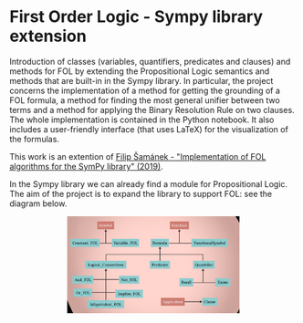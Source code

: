 # First Order Logic - Sympy library extension

Introduction of classes (variables, quantifiers, predicates and clauses) and methods for FOL by extending the Propositional Logic semantics and methods that are built-in in the Sympy library. In particular, the project concerns the implementation of a method for getting the grounding of a FOL formula, a method for finding the most general unifier between two terms and a method for applying the Binary Resolution Rule on two clauses.
The whole implementation is contained in the Python notebook. It also includes a user-friendly interface (that uses LaTeX) for the visualization of the formulas. 

This work is an extention of [Filip Šamánek - "Implementation of FOL algorithms for the SymPy library" (2019)](https://dspace.cvut.cz/handle/10467/83057?show=full).

In the Sympy library we can already find a module for Propositional Logic. The aim of the project is to expand the library to support FOL: see the diagram below.

<p align="center">
  <img src="https://github.com/silviapoletti/First-Order-Logic-Sympy-library-extension/blob/8cc558200842868cc8a525e102dc430aa7ed7312/diagram.png" width="60%"/>
</p>

